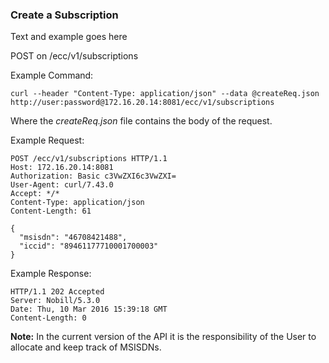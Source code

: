 ### Create a Subscription

Text and example goes here

POST on /ecc/v1/subscriptions

Example Command:
```
curl --header "Content-Type: application/json" --data @createReq.json http://user:password@172.16.20.14:8081/ecc/v1/subscriptions
```
Where the _createReq.json_ file contains the body of the request.

Example Request:
```
POST /ecc/v1/subscriptions HTTP/1.1
Host: 172.16.20.14:8081
Authorization: Basic c3VwZXI6c3VwZXI=
User-Agent: curl/7.43.0
Accept: */*
Content-Type: application/json
Content-Length: 61

{
  "msisdn": "46708421488",
  "iccid": "89461177710001700003"
}
```

Example Response:
```
HTTP/1.1 202 Accepted
Server: Nobill/5.3.0
Date: Thu, 10 Mar 2016 15:39:18 GMT
Content-Length: 0
```

__Note:__ In the current version of the API it is the responsibility of the User to allocate and keep track of MSISDNs. 